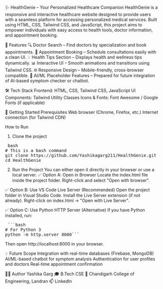 🩺 HealthGenie – Your Personalized Healthcare Companion
HealthGenie is a responsive and interactive healthcare website designed to provide users with a seamless platform for accessing personalized medical services. Built using HTML, CSS, Tailwind CSS, and JavaScript, this project aims to empower individuals with easy access to health tools, doctor information, and appointment booking.

🌟 Features
🔍 Doctor Search – Find doctors by specialization and book appointments.
📅 Appointment Booking – Schedule consultations easily with a clean UI.
💡 Health Tips Section – Displays health and wellness tips dynamically.
📊 Interactive UI – Smooth animations and transitions using Tailwind CSS.
🌐 Responsive Design – Mobile-friendly, cross-browser compatible.
🧠 AI/ML Placeholder Features – Prepared for future integration of AI-based symptom checker or chatbot.

🛠️ Tech Stack
Frontend: HTML, CSS, Tailwind CSS, JavaScript
UI Components: Tailwind Utility Classes
Icons & Fonts: Font Awesome / Google Fonts (if applicable)

🚀 Getting Started
Prerequisites
Web browser (Chrome, Firefox, etc.)
Internet connection (for Tailwind CDN)

How to Run
1. Clone the project
<pre> bash 
# This is a bash command
git clone https://github.com/Yashikagarg211/HealthGenie.git
cd HealthGenie </pre>
2. Run the Project
You can either open it directly in your browser or use a local server.
✅ Option A: Open in Browser
Locate the index.html file inside the project folder.
Right-click and select "Open with browser".

✅ Option B: Use VS Code Live Server (Recommended)
Open the project folder in Visual Studio Code.
Install the Live Server extension (if not already).
Right-click on index.html → "Open with Live Server".

✅ Option C: Use Python HTTP Server (Alternative)
If you have Python installed, run:
<pre> ```bash
# For Python 3
python -m http.server 8000``` </pre>
Then open http://localhost:8000 in your browser.

💡 Future Scope
Integration with real-time databases (Firebase, MongoDB)
AI/ML-based chatbot for symptom analysis
Authentication for user profiles and doctors
Real-time appointment confirmation

👩‍💻 Author
Yashika Garg
🎓 B.Tech CSE
📍 Chandigarh College of Engineering, Landran
📫 LinkedIn
